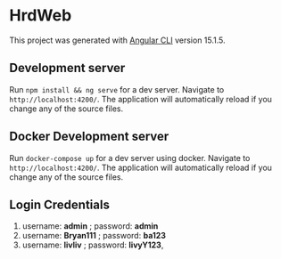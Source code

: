 
# HrdWeb

This project was generated with [Angular CLI](https://github.com/angular/angular-cli) version 15.1.5.


## Development server

Run `npm install && ng serve` for a dev server. Navigate to `http://localhost:4200/`. The application will automatically reload if you change any of the source files.


## Docker Development server

Run `docker-compose up` for a dev server using docker. Navigate to `http://localhost:4200/`. The application will automatically reload if you change any of the source files.


## Login Credentials
1. username: **admin** ; password: **admin**
2. username: **Bryan111** ; password: **ba123**
3. username: **livliv** ; password: **livyY123**,
